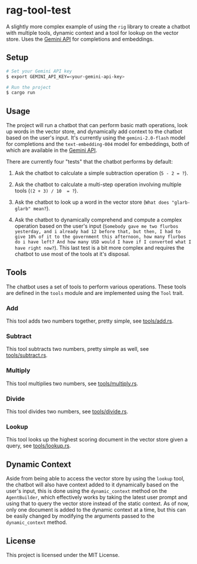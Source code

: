# rag-tool-test

A slightly more complex example of using the `rig` library to create a chatbot with multiple tools, dynamic context and a tool for lookup on the vector store. Uses the [Gemini API](https://ai.google.dev/gemini-api/docs/models/gemini) for completions and embeddings.

## Setup

```bash
# Set your Gemini API key
$ export GEMINI_API_KEY=<your-gemini-api-key>

# Run the project
$ cargo run
```

## Usage

The project will run a chatbot that can perform basic math operations, look up words in the vector store, and dynamically add context to the chatbot based on the user's input. It's currently using the `gemini-2.0-flash` model for completions and the `text-embedding-004` model for embeddings, both of which are available in the [Gemini API](https://ai.google.dev/gemini-api/docs/models/gemini).

There are currently four "tests" that the chatbot performs by default:

1. Ask the chatbot to calculate a simple subtraction operation (`5 - 2 = ?`).

2. Ask the chatbot to calculate a multi-step operation involving multiple tools (`(2 + 3) / 10  = ?`).

3. Ask the chatbot to look up a word in the vector store (`What does "glarb-glarb" mean?`).

4. Ask the chatbot to dynamically comprehend and compute a complex operation based on the user's input (`Somebody gave me two flurbos yesterday, and i already had 12 before that, but then, I had to give 10% of it to the government this afternoon, how many flurbos do i have left? And how many USD would I have if I converted what I have right now?`). This last test is a bit more complex and requires the chatbot to use most of the tools at it's disposal.

## Tools

The chatbot uses a set of tools to perform various operations. These tools are defined in the `tools` module and are implemented using the `Tool` trait.

### Add

This tool adds two numbers together, pretty simple, see [tools/add.rs](src/tools/add.rs).

### Subtract

This tool subtracts two numbers, pretty simple as well, see [tools/subtract.rs](src/tools/subtract.rs).

### Multiply

This tool multiplies two numbers, see [tools/multiply.rs](src/tools/multiply.rs).

### Divide

This tool divides two numbers, see [tools/divide.rs](src/tools/divide.rs).

### Lookup

This tool looks up the highest scoring document in the vector store given a query, see [tools/lookup.rs](src/tools/lookup.rs).

## Dynamic Context

Aside from being able to access the vector store by using the `lookup` tool, the chatbot will also have context added to it dynamically based on the user's input, this is done using the `dynamic_context` method on the `AgentBuilder`, which effectively works by taking the latest user prompt and using that to query the vector store instead of the static context. As of now, only one document is added to the dynamic context at a time, but this can be easily changed by modifying the arguments passed to the `dynamic_context` method.

## License

This project is licensed under the MIT License.
